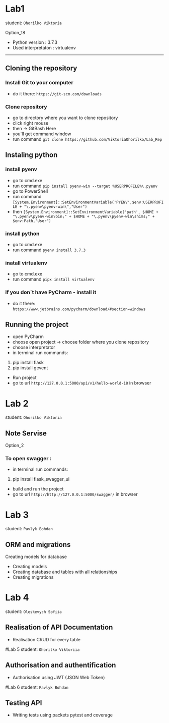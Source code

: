 # Lab1
student: `Ohorilko Viktoria`

Option_18

* Python version : 3.7.3
* Used interpretaton : virtualenv
______________________________________________________________________________________________

## Cloning the repository

### Install Git to your computer
* do it there: `https://git-scm.com/downloads`

### Clone repository
* go to directory where you want to clone repository
* click right mouse
* then -> GitBash Here
* you`ll get command window
* run command `git clone https://github.com/ViktoriaOhorilko/Lab_Rep`

## Instaling python

### install pyenv
* go to cmd.exe 
* run command `pip install pyenv-win --target %USERPROFILE%\.pyenv`
* go to PowerShell
* run command `[System.Environment]::SetEnvironmentVariable('PYENV',$env:USERPROFILE + "\.pyenv\pyenv-win\","User")`
* then `[System.Environment]::SetEnvironmentVariable('path', $HOME + "\.pyenv\pyenv-win\bin;" + $HOME + "\.pyenv\pyenv-win\shims;" + $env:Path,"User")`

### install python
* go to cmd.exe 
* run command `pyenv install 3.7.3`

### inatall virtualenv
* go to cmd.exe 
* run command `pipx install virtualenv`

### if you don`t have PyCharm - install it
* do it there: `https://www.jetbrains.com/pycharm/download/#section=windows`

## Running the project

* open PyCharm
* choose open project -> choose folder where you clone repository
* choose interpretator
* in terminal run commands:
1. pip install flask
2. pip install gevent
* Run project
* go to url `http://127.0.0.1:5000/api/v1/hello-world-18` in browser

# Lab 2
student: `Ohorilko Viktoria`

## Note Servise
Option_2

### To open swagger :

* in terminal run commands:
1. pip install flask_swagger_ui
* build and run the project
* go to url `http://http://127.0.0.1:5000/swagger/` in browser

# Lab 3
student: `Pavlyk Bohdan`

## ORM and migrations
Creating models for database

* Creating models
* Creating database and tables with all relationships
* Creating migrations

# Lab 4
student: `Oleskevych Sofiia`

## Realisation of API Documentation
* Realisation CRUD for every table

#Lab 5
student: `Ohorilko Viktoriia`

## Authorisation and authentification
* Authorisation using JWT (JSON Web Token)

#Lab 6
student: `Pavlyk Bohdan`

## Testing API
* Writing tests using packets pytest and coverage
